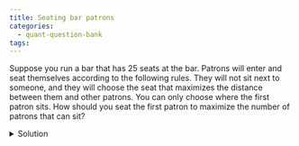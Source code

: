 ```yaml
---
title: Seating bar patrons
categories:
  - quant-question-bank
tags:
---
```


Suppose you run a bar that has 25 seats at the bar. Patrons will enter
and seat themselves according to the following rules. They will not sit
next to someone, and they will choose the seat that maximizes the
distance between them and other patrons. You can only choose where the
first patron sits. How should you seat the first patron to maximize the
number of patrons that can sit?

<details markdown="block">
  <summary>Solution</summary>
  

One might initially think sitting the patron in the middle seat, 13,
would work. But working through the problem you see that patrons would
sit at 13, 1, 25, 7, 19. The 6th patron would then have to sit at one of
4, 10, 16, 22. This would leave 2 seats between patrons, which is
suboptimal. Thus we instead want to pick the first seat such that all
bisections will be odd. By trial and error one can figure out that 9 and
(by symmetry) 17 are the correct solutions.

There is a more general question about how you should seat the first
patron if you have $2k + 1$ seats, but I have no idea how to do that
one.
</details>